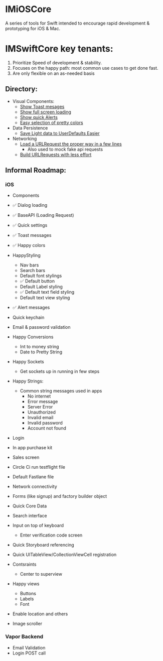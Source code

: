# IMiOSCore

A series of tools for Swift intended to encourage rapid development & prototyping for iOS & Mac. 


# IMSwiftCore key tenants:
1. Prioritize Speed of development & stability.
2. Focuses on the happy path: most common use cases to get done fast.
3. Are only flexible on an as-needed basis   

## Directory: 
- Visual Components:
    - [Show Toast mesages](https://github.com/rcaraway/HappyToast)
    - [Show full screen loading](https://github.com/rcaraway/HappyLoader)
    - [Show quick Alerts](https://github.com/rcaraway/HappyAlert)
    - [Easy selection of pretty colors](https://github.com/rcaraway/HappyColors)
- Data Persistence
    - [Save Light data to UserDefaults Easier](https://github.com/rcaraway/HappyDefaults)
- Networking
    - [Load a URLRequest the proper way in a few lines](https://github.com/rcaraway/HappyAPIService)
        - Also used to mock fake api requests
    - [Build URLRequests with less effort](https://github.com/rcaraway/HappyRequestBuilder)


## Informal Roadmap: 
### iOS
- Components
- ✅ Dialog loading
- ✅ BaseAPI (Loading Request)
- ✅ Quick settings
- ✅ Toast messages
- ✅ Happy colors
- HappyStyling  
    - Nav bars
    - Search bars
    - Default font stylings
    - ✅ Default button 
    - Default Label styling
    - ✅ Default text field styling
    - Default text view styling
- ✅ Alert messages
- Quick keychain
- Email & password validation
- Happy Conversions
    - Int to money string
    - Date to Pretty String
- Happy Sockets
   - Get sockets up in running in few steps
- Happy Strings: 
    - Common string messages used in apps
        - No internet 
        - Error message 
        - Server Error
        - Unauthorized
        - Invalid email
        - Invalid password
        - Account not found
- Login
- In app purchase kit 
- Sales screen
- Circle Ci run testflight file
- Default Fastlane file

- Network connectivity
- Forms (like signup) and factory builder object
- Quick Core Data
- Search interface
- Input on top of keyboard
    - Enter verification code screen
- Quick Storyboard referencing
- Quick UITableView/CollectionViewCell registration
- Contsraints
    - Center to superview
- Happy views
    - Buttons 
    - Labels
    - Font
- Enable location and others
- Image scroller

### Vapor Backend
- Email Validation
- Login POST call
